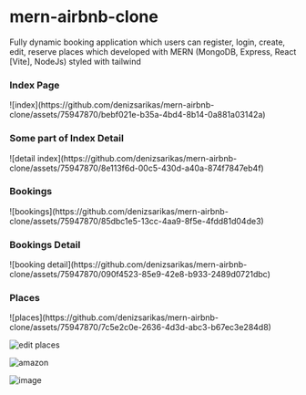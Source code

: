 # mern-airbnb-clone
Fully dynamic booking application which users can register, login, create, edit, reserve places which developed with MERN (MongoDB, Express, React [Vite], NodeJs) styled with tailwind

<h3>Index Page</h3>
![index](https://github.com/denizsarikas/mern-airbnb-clone/assets/75947870/bebf021e-b35a-4bd4-8b14-0a881a03142a)

<h3>Some part of Index Detail</h3>
![detail index](https://github.com/denizsarikas/mern-airbnb-clone/assets/75947870/8e113f6d-00c5-430d-a40a-874f7847eb4f)

<h3>Bookings</h3>
![bookings](https://github.com/denizsarikas/mern-airbnb-clone/assets/75947870/85dbc1e5-13cc-4aa9-8f5e-4fdd81d04de3)

<h3>Bookings Detail</h3>
![booking detail](https://github.com/denizsarikas/mern-airbnb-clone/assets/75947870/090f4523-85e9-42e8-b933-2489d0721dbc)

<h3>Places</h3>
![places](https://github.com/denizsarikas/mern-airbnb-clone/assets/75947870/7c5e2c0e-2636-4d3d-abc3-b67ec3e284d8)

![edit places](https://github.com/denizsarikas/mern-airbnb-clone/assets/75947870/3d940809-b279-4589-868d-f8e1435c8dd1)

![amazon](https://github.com/denizsarikas/mern-airbnb-clone/assets/75947870/16c3190e-87eb-4e5d-a7be-5b76819576bf)

![image](https://github.com/denizsarikas/mern-airbnb-clone/assets/75947870/3288d4df-c99b-4eb3-8974-bfe84fb38dbc)

